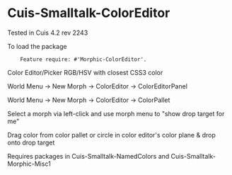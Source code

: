 Cuis-Smalltalk-ColorEditor
==========================
Tested in Cuis 4.2  rev 2243

To load the package
````Smalltalk
	Feature require: #'Morphic-ColorEditor'.
````

Color Editor/Picker  RGB/HSV with closest CSS3 color

  World Menu -> New Morph -> ColorEditor -> ColorEditorPanel
  
  World Menu -> New Morph -> ColorEditor -> ColorPallet

Select a morph via left-click and use morph menu to "show drop target for me"

Drag color from color pallet or circle in color editor's color plane & drop onto drop target


Requires packages in Cuis-Smalltalk-NamedColors and Cuis-Smalltalk-Morphic-Misc1
